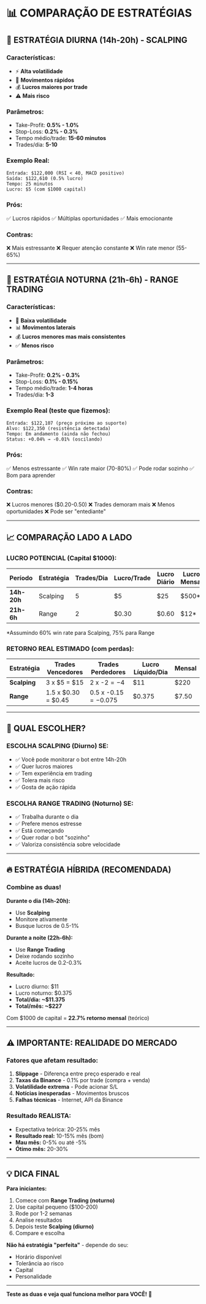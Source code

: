 # 📊 COMPARAÇÃO DE ESTRATÉGIAS

## 🌅 ESTRATÉGIA DIURNA (14h-20h) - SCALPING

### **Características:**
- ⚡ **Alta volatilidade**
- 🚀 **Movimentos rápidos**
- 💰 **Lucros maiores por trade**
- ⚠️ **Mais risco**

### **Parâmetros:**
- Take-Profit: **0.5% - 1.0%**
- Stop-Loss: **0.2% - 0.3%**
- Tempo médio/trade: **15-60 minutos**
- Trades/dia: **5-10**

### **Exemplo Real:**
```
Entrada: $122,000 (RSI < 40, MACD positivo)
Saída: $122,610 (0.5% lucro)
Tempo: 25 minutos
Lucro: $5 (com $1000 capital)
```

### **Prós:**
✅ Lucros rápidos
✅ Múltiplas oportunidades
✅ Mais emocionante

### **Contras:**
❌ Mais estressante
❌ Requer atenção constante
❌ Win rate menor (55-65%)

---

## 🌙 ESTRATÉGIA NOTURNA (21h-6h) - RANGE TRADING

### **Características:**
- 🐢 **Baixa volatilidade**
- 📊 **Movimentos laterais**
- 💰 **Lucros menores mas mais consistentes**
- ✅ **Menos risco**

### **Parâmetros:**
- Take-Profit: **0.2% - 0.3%**
- Stop-Loss: **0.1% - 0.15%**
- Tempo médio/trade: **1-4 horas**
- Trades/dia: **1-3**

### **Exemplo Real (teste que fizemos):**
```
Entrada: $122,107 (preço próximo ao suporte)
Alvo: $122,350 (resistência detectada)
Tempo: Em andamento (ainda não fechou)
Status: +0.04% → -0.01% (oscilando)
```

### **Prós:**
✅ Menos estressante
✅ Win rate maior (70-80%)
✅ Pode rodar sozinho
✅ Bom para aprender

### **Contras:**
❌ Lucros menores ($0.20-0.50)
❌ Trades demoram mais
❌ Menos oportunidades
❌ Pode ser "entediante"

---

## 📈 COMPARAÇÃO LADO A LADO

### **LUCRO POTENCIAL (Capital $1000):**

| Período | Estratégia | Trades/Dia | Lucro/Trade | Lucro Diário | Lucro Mensal |
|---------|------------|------------|-------------|--------------|--------------|
| **14h-20h** | Scalping | 5 | $5 | $25 | $500* |
| **21h-6h** | Range | 2 | $0.30 | $0.60 | $12* |

*Assumindo 60% win rate para Scalping, 75% para Range

### **RETORNO REAL ESTIMADO (com perdas):**

| Estratégia | Trades Vencedores | Trades Perdedores | Lucro Líquido/Dia | Mensal |
|------------|-------------------|-------------------|-------------------|---------|
| **Scalping** | 3 x $5 = $15 | 2 x -$2 = -$4 | $11 | $220 |
| **Range** | 1.5 x $0.30 = $0.45 | 0.5 x -$0.15 = -$0.075 | $0.375 | $7.50 |

---

## 🎯 QUAL ESCOLHER?

### **ESCOLHA SCALPING (Diurno) SE:**
- ✅ Você pode monitorar o bot entre 14h-20h
- ✅ Quer lucros maiores
- ✅ Tem experiência em trading
- ✅ Tolera mais risco
- ✅ Gosta de ação rápida

### **ESCOLHA RANGE TRADING (Noturno) SE:**
- ✅ Trabalha durante o dia
- ✅ Prefere menos estresse
- ✅ Está começando
- ✅ Quer rodar o bot "sozinho"
- ✅ Valoriza consistência sobre velocidade

---

## 🔥 ESTRATÉGIA HÍBRIDA (RECOMENDADA)

### **Combine as duas!**

**Durante o dia (14h-20h):**
- Use **Scalping**
- Monitore ativamente
- Busque lucros de 0.5-1%

**Durante a noite (22h-6h):**
- Use **Range Trading**
- Deixe rodando sozinho
- Aceite lucros de 0.2-0.3%

**Resultado:**
- Lucro diurno: $11
- Lucro noturno: $0.375
- **Total/dia: ~$11.375**
- **Total/mês: ~$227**

Com $1000 de capital = **22.7% retorno mensal** (teórico)

---

## ⚠️ IMPORTANTE: REALIDADE DO MERCADO

### **Fatores que afetam resultado:**
1. **Slippage** - Diferença entre preço esperado e real
2. **Taxas da Binance** - 0.1% por trade (compra + venda)
3. **Volatilidade extrema** - Pode acionar S/L
4. **Notícias inesperadas** - Movimentos bruscos
5. **Falhas técnicas** - Internet, API da Binance

### **Resultado REALISTA:**
- Expectativa teórica: 20-25% mês
- **Resultado real:** 10-15% mês (bom)
- **Mau mês:** 0-5% ou até -5%
- **Ótimo mês:** 20-30%

---

## 💡 DICA FINAL

**Para iniciantes:**
1. Comece com **Range Trading (noturno)**
2. Use capital pequeno ($100-200)
3. Rode por 1-2 semanas
4. Analise resultados
5. Depois teste **Scalping (diurno)**
6. Compare e escolha

**Não há estratégia "perfeita"** - depende do seu:
- Horário disponível
- Tolerância ao risco
- Capital
- Personalidade

---

**Teste as duas e veja qual funciona melhor para VOCÊ!** 🚀
